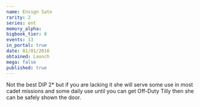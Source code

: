 ```yaml
---
name: Ensign Sato
rarity: 2
series: ent
memory_alpha:
bigbook_tier: 8
events: 13
in_portal: true
date: 01/01/2016
obtained: Launch
mega: false
published: true
---
```


Not the best DIP 2* but if you are lacking it she will serve some use in most cadet missions and some daily use until you can get Off-Duty Tilly then she can be safely shown the door.
